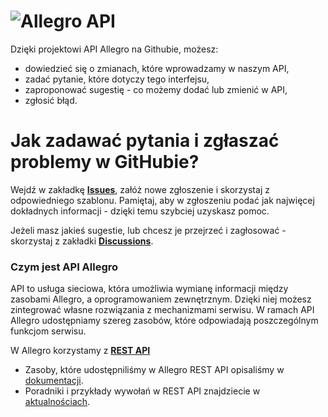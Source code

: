 # ![Allegro API](https://raw.githubusercontent.com/allegro/allegro-api/master/allegro-api-logo.png)

Dzięki projektowi API Allegro na Githubie, możesz:

* dowiedzieć się o zmianach, które wprowadzamy w naszym API,
* zadać pytanie, które dotyczy tego interfejsu,
* zaproponować sugestię - co możemy dodać lub zmienić w API,
* zgłosić błąd.

# Jak zadawać pytania i zgłaszać problemy w GitHubie? 
Wejdź w zakładkę **[Issues](https://github.com/allegro/allegro-api/issues)**, załóż nowe zgłoszenie i skorzystaj z odpowiedniego szablonu. Pamiętaj, aby w zgłoszeniu podać jak najwięcej dokładnych informacji - dzięki temu szybciej uzyskasz pomoc.


Jeżeli masz jakieś sugestie, lub chcesz je przejrzeć i zagłosować - skorzystaj z zakładki [**Discussions**](https://github.com/allegro/allegro-api/discussions). 

### Czym jest API Allegro
API to usługa sieciowa, która umożliwia wymianę informacji między zasobami Allegro, a oprogramowaniem zewnętrznym. Dzięki niej możesz  zintegrować własne rozwiązania z mechanizmami serwisu. W ramach API Allegro udostępniamy szereg zasobów, które odpowiadają poszczególnym funkcjom serwisu.

W Allegro korzystamy z **[REST API](https://developer.allegro.pl/)**

* Zasoby, które udostępniliśmy w Allegro REST API opisaliśmy w [dokumentacji](https://developer.allegro.pl/documentation/).
* Poradniki i przykłady wywołań w REST API znajdziecie w [aktualnościach](https://developer.allegro.pl/news/). 
